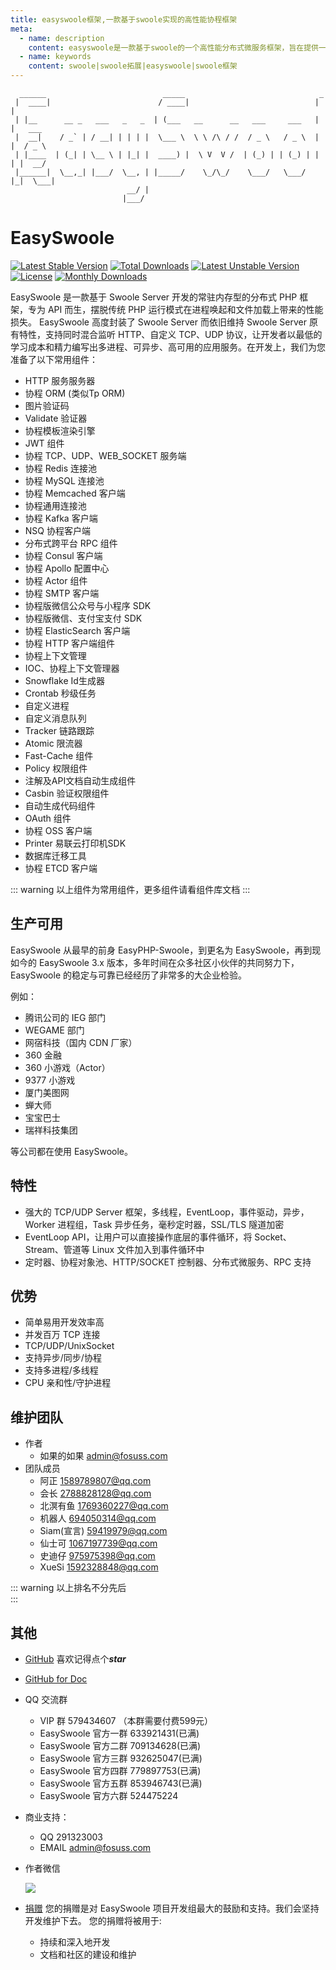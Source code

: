 ```yaml
---
title: easyswoole框架,一款基于swoole实现的高性能协程框架
meta:
  - name: description
    content: easyswoole是一款基于swoole的一个高性能分布式微服务框架，旨在提供一个高效、快速、优雅的框架给php开发者
  - name: keywords
    content: swoole|swoole拓展|easyswoole|swoole框架
---
```

```
  ______                          _____                              _        
 |  ____|                        / ____|                            | |       
 | |__      __ _   ___   _   _  | (___   __      __   ___     ___   | |   ___ 
 |  __|    / _` | / __| | | | |  \___ \  \ \ /\ / /  / _ \   / _ \  | |  / _ \
 | |____  | (_| | \__ \ | |_| |  ____) |  \ V  V /  | (_) | | (_) | | | |  __/
 |______|  \__,_| |___/  \__, | |_____/    \_/\_/    \___/   \___/  |_|  \___|
                          __/ |                                                
                         |___/                                                
```
# EasySwoole
[![Latest Stable Version](https://poser.pugx.org/easyswoole/easyswoole/v/stable)](https://packagist.org/packages/easyswoole/easyswoole)
[![Total Downloads](https://poser.pugx.org/easyswoole/easyswoole/downloads)](https://packagist.org/packages/easyswoole/easyswoole)
[![Latest Unstable Version](https://poser.pugx.org/easyswoole/easyswoole/v/unstable)](https://packagist.org/packages/easyswoole/easyswoole)
[![License](https://poser.pugx.org/easyswoole/easyswoole/license)](https://packagist.org/packages/easyswoole/easyswoole)
[![Monthly Downloads](https://poser.pugx.org/easyswoole/easyswoole/d/monthly)](https://packagist.org/packages/easyswoole/easyswoole)

EasySwoole 是一款基于 Swoole Server 开发的常驻内存型的分布式 PHP 框架，专为 API 而生，摆脱传统 PHP 运行模式在进程唤起和文件加载上带来的性能损失。
EasySwoole 高度封装了 Swoole Server 而依旧维持 Swoole Server 原有特性，支持同时混合监听 HTTP、自定义 TCP、UDP 协议，让开发者以最低的学习成本和精力编写出多进程、可异步、高可用的应用服务。在开发上，我们为您准备了以下常用组件：

- HTTP 服务服务器
- 协程 ORM (类似Tp ORM)
- 图片验证码
- Validate 验证器
- 协程模板渲染引擎
- JWT 组件
- 协程 TCP、UDP、WEB_SOCKET 服务端
- 协程 Redis 连接池
- 协程 MySQL 连接池
- 协程 Memcached 客户端
- 协程通用连接池
- 协程 Kafka 客户端
- NSQ 协程客户端
- 分布式跨平台 RPC 组件
- 协程 Consul 客户端
- 协程 Apollo 配置中心
- 协程 Actor 组件
- 协程 SMTP 客户端
- 协程版微信公众号与小程序 SDK
- 协程版微信、支付宝支付 SDK
- 协程 ElasticSearch 客户端
- 协程 HTTP 客户端组件
- 协程上下文管理
- IOC、协程上下文管理器
- Snowflake Id生成器
- Crontab 秒级任务
- 自定义进程
- 自定义消息队列
- Tracker 链路跟踪
- Atomic 限流器
- Fast-Cache 组件
- Policy 权限组件
- 注解及API文档自动生成组件
- Casbin 验证权限组件
- 自动生成代码组件
- OAuth 组件
- 协程 OSS 客户端
- Printer 易联云打印机SDK
- 数据库迁移工具
- 协程 ETCD 客户端


::: warning 
  以上组件为常用组件，更多组件请看组件库文档
:::

## 生产可用
EasySwoole 从最早的前身 EasyPHP-Swoole，到更名为 EasySwoole，再到现如今的 EasySwoole 3.x 版本，多年时间在众多社区小伙伴的共同努力下，EasySwoole 的稳定与可靠已经经历了非常多的大企业检验。

例如：

- 腾讯公司的 IEG 部门
- WEGAME 部门
- 网宿科技（国内 CDN 厂家）
- 360 金融
- 360 小游戏（Actor）
- 9377 小游戏
- 厦门美图网
- 蝉大师
- 宝宝巴士
- 瑞祥科技集团

等公司都在使用 EasySwoole。

## 特性

- 强大的 TCP/UDP Server 框架，多线程，EventLoop，事件驱动，异步，Worker 进程组，Task 异步任务，毫秒定时器，SSL/TLS 隧道加密
- EventLoop API，让用户可以直接操作底层的事件循环，将 Socket、Stream、管道等 Linux 文件加入到事件循环中
- 定时器、协程对象池、HTTP/SOCKET 控制器、分布式微服务、RPC 支持

## 优势

- 简单易用开发效率高
- 并发百万 TCP 连接
- TCP/UDP/UnixSocket
- 支持异步/同步/协程
- 支持多进程/多线程
- CPU 亲和性/守护进程

## 维护团队
- 作者
    - 如果的如果 admin@fosuss.com   
- 团队成员
    - 阿正 1589789807@qq.com
    - 会长 2788828128@qq.com
    - 北溟有鱼 1769360227@qq.com
    - 机器人 694050314@qq.com
    - Siam(宣言) 59419979@qq.com
    - 仙士可 1067197739@qq.com
    - 史迪仔 975975398@qq.com
    - XueSi 1592328848@qq.com
    

::: warning 
  以上排名不分先后        
:::

## 其他
- [GitHub](https://github.com/easy-swoole/easyswoole)  喜欢记得点个***star***
- [GitHub for Doc](https://github.com/easy-swoole/doc)

- QQ 交流群
    - VIP 群 579434607 （本群需要付费599元）
    - EasySwoole 官方一群 633921431(已满)
    - EasySwoole 官方二群 709134628(已满)
    - EasySwoole 官方三群 932625047(已满)
    - EasySwoole 官方四群 779897753(已满)
    - EasySwoole 官方五群 853946743(已满)
    - EasySwoole 官方六群 524475224
    
- 商业支持：
    - QQ 291323003
    - EMAIL admin@fosuss.com   
- 作者微信

    ![](/Images/authWx.png)    
    
- [捐赠](/Preface/donate.md)
  您的捐赠是对 EasySwoole 项目开发组最大的鼓励和支持。我们会坚持开发维护下去。 您的捐赠将被用于:
        
  - 持续和深入地开发
  - 文档和社区的建设和维护

<script src="/Js/jquery.min.js"></script>
<script src="/Js/Layer/layer.js"></script>
<script>
if (/(iPhone|iPad|iPod|iOS|Android)/i.test(navigator.userAgent)) {

}else{
        if(localStorage.getItem('isNew2') != 1){
            $.ajax({
                url: '/Preface/contact.html',
                method: 'POST',
                success: function (res) {
                    var newHtml = $(res);
                    var newBody = newHtml.find('.markdown-body').eq(0).html();
                    localStorage.setItem('isNew2',1);
                    layer.open({
                      type: 1,
                      title: '欢迎来到 EasySwoole，欢迎加入 QQ 交流群',
                      shadeClose: true,
                      shade: false,
                      maxmin: true, 
                      area: ['893px', '600px'],
                      content: "<div style='padding-left: 5rem'>"+newBody+"</div>"
                    });                     
                }
            });        
                         
        }
}   
</script>
